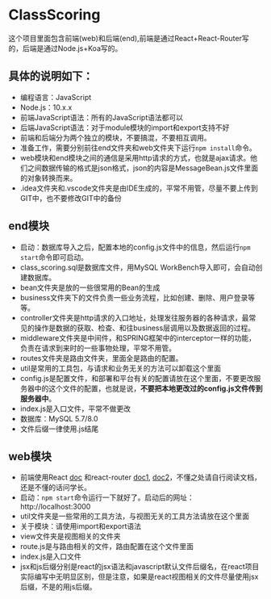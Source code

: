 # ClassScoring

这个项目里面包含前端(web)和后端(end),前端是通过React+React-Router写的，后端是通过Node.js+Koa写的。

## 具体的说明如下：
* 编程语言：JavaScript
* Node.js：10.x.x
* 前端JavaScript语法：所有的JavaScript语法都可以
* 后端JavaScript语法：对于module模块的import和export支持不好
* 前端和后端分为两个独立的模块，不要搞混，不要相互调用。
* 准备工作，需要分别前往end文件夹和web文件夹下运行`npm install`命令。
* web模块和end模块之间的通信是采用http请求的方式，也就是ajax请求。他们之间数据传输的格式是json格式，json的内容是MessageBean.js文件里面的对象转换而来。
* .idea文件夹和.vscode文件夹是由IDE生成的，平常不用管，尽量不要上传到GIT中，也不要修改GIT中的备份

## end模块
* 启动：数据库导入之后，配置本地的config.js文件中的信息，然后运行`npm start`命令即可启动。
* class_scoring.sql是数据库文件，用MySQL WorkBench导入即可，会自动创建数据库。
* bean文件夹是放的一些很常用的Bean的生成
* business文件夹下的文件负责一些业务流程，比如创建、删除、用户登录等等。
* controller文件夹是http请求的入口地址，处理发往服务器的各种请求，最常见的操作是数据的获取、检查、和往business层调用以及数据返回的过程。
* middleware文件夹是中间件，和SPRING框架中的interceptor一样的功能，负责在请求到来时的一些事物处理，平常不用管。
* routes文件夹是路由文件夹，里面全是路由的配置。
* util是常用的工具包，与请求和业务无关的方法可以卸载这个里面
* config.js是配置文件，和部署和平台有关的配置请放在这个里面，不要更改服务器中的这个文件的配置，也就是说，**不要把本地更改过的config.js文件传到服务器中**。
* index.js是入口文件，平常不做更改
* 数据库：MySQL 5.7/8.0
* 文件后缀一律使用.js结尾

## web模块
* 前端使用React [doc](https://reactjs.org/docs/getting-started.html) 和react-router [doc1](https://reacttraining.com/react-router/web/guides/philosophy), [doc2](http://react-guide.github.io/react-router-cn/docs/guides/basics/RouteConfiguration.html)，不懂之处请自行阅读文档，还是不懂的话问学长。
* 启动：`npm start`命令运行一下就好了。启动后的网址：http://localhost:3000
* util文件夹是一些常用的工具方法，与视图无关的工具方法请放在这个里面
* 关于模块：请使用import和export语法
* view文件夹是视图相关的文件夹
* route.js是与路由相关的文件，路由配置在这个文件里面
* index.js是入口文件
* jsx和js后缀分别是react的jsx语法和javascript默认文件后缀名，在react项目实际编写中无明显区别，但是注意，如果是react视图相关的文件尽量使用jsx后缀，不是的用js后缀。
